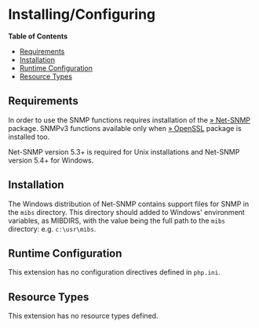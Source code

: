 Installing/Configuring
======================

**Table of Contents**

-   [Requirements](/snmp/setup.html#Requirements)
-   [Installation](/snmp/setup.html#Installation)
-   [Runtime Configuration](/snmp/setup.html#Runtime%20Configuration)
-   [Resource Types](/snmp/setup.html#Resource%20Types)

Requirements
------------

In order to use the SNMP functions requires installation of the
<a href="http://www.net-snmp.org/" class="link external">» Net-SNMP</a>
package. SNMPv3 functions available only when
<a href="http://www.openssl.org/" class="link external">» OpenSSL</a>
package is installed too.

Net-SNMP version 5.3+ is required for Unix installations and Net-SNMP
version 5.4+ for Windows.

Installation
------------

The Windows distribution of Net-SNMP contains support files for SNMP in
the `mibs` directory. This directory should added to Windows'
environment variables, as MIBDIRS, with the value being the full path to
the `mibs` directory: e.g. `c:\usr\mibs`.

Runtime Configuration
---------------------

This extension has no configuration directives defined in `php.ini`.

Resource Types
--------------

This extension has no resource types defined.
